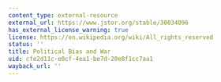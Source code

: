 ```yaml
---
content_type: external-resource
external_url: https://www.jstor.org/stable/30034096
has_external_license_warning: true
license: https://en.wikipedia.org/wiki/All_rights_reserved
status: ''
title: Political Bias and War
uid: cfe2d11c-e0cf-4ea1-be7d-20e8f1cc7aa1
wayback_url: ''
---
```


